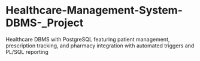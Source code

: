 # Healthcare-Management-System-DBMS-_Project
Healthcare DBMS with PostgreSQL featuring patient management, prescription tracking, and pharmacy integration with automated triggers and PL/SQL reporting
